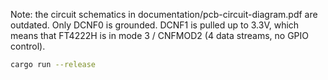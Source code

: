 Note: the circuit schematics in documentation/pcb-circuit-diagram.pdf are outdated. Only DCNF0 is grounded. DCNF1 is pulled up to 3.3V, which means that FT4222H is in mode 3 / CNFMOD2 (4 data streams, no GPIO control).

```sh
cargo run --release
```
